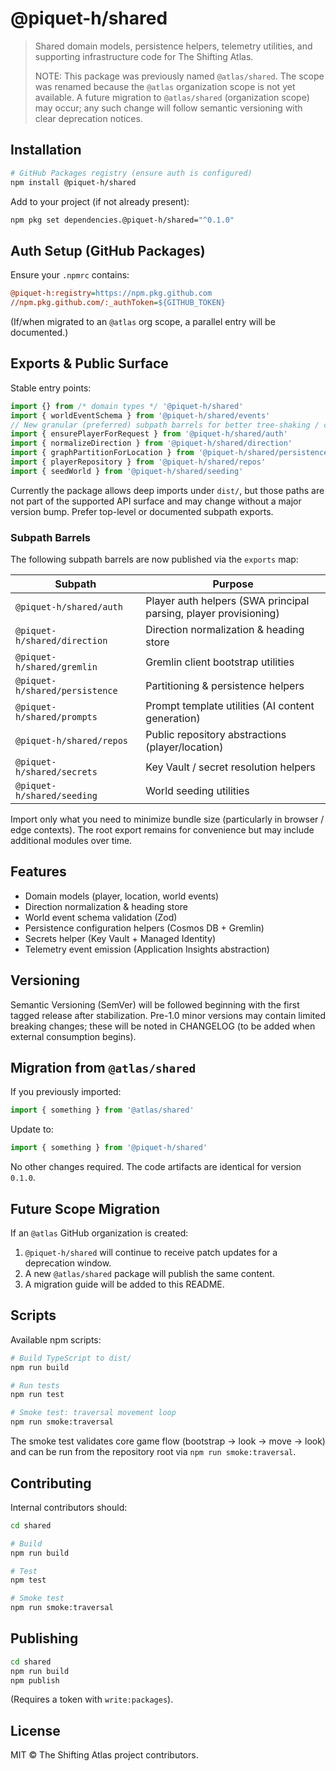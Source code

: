 # @piquet-h/shared

> Shared domain models, persistence helpers, telemetry utilities, and supporting infrastructure code for The Shifting Atlas.
>
> NOTE: This package was previously named `@atlas/shared`. The scope was renamed because the `@atlas` organization scope is not yet available. A future migration to `@atlas/shared` (organization scope) may occur; any such change will follow semantic versioning with clear deprecation notices.

## Installation

```bash
# GitHub Packages registry (ensure auth is configured)
npm install @piquet-h/shared
```

Add to your project (if not already present):

```bash
npm pkg set dependencies.@piquet-h/shared="^0.1.0"
```

## Auth Setup (GitHub Packages)

Ensure your `.npmrc` contains:

```ini
@piquet-h:registry=https://npm.pkg.github.com
//npm.pkg.github.com/:_authToken=${GITHUB_TOKEN}
```

(If/when migrated to an `@atlas` org scope, a parallel entry will be documented.)

## Exports & Public Surface

Stable entry points:

```ts
import {} from /* domain types */ '@piquet-h/shared'
import { worldEventSchema } from '@piquet-h/shared/events'
// New granular (preferred) subpath barrels for better tree-shaking / clarity:
import { ensurePlayerForRequest } from '@piquet-h/shared/auth'
import { normalizeDirection } from '@piquet-h/shared/direction'
import { graphPartitionForLocation } from '@piquet-h/shared/persistence'
import { playerRepository } from '@piquet-h/shared/repos'
import { seedWorld } from '@piquet-h/shared/seeding'
```

Currently the package allows deep imports under `dist/`, but those paths are not part of the supported API surface and may change without a major version bump. Prefer top-level or documented subpath exports.

### Subpath Barrels

The following subpath barrels are now published via the `exports` map:

| Subpath                        | Purpose                                                          |
| ------------------------------ | ---------------------------------------------------------------- |
| `@piquet-h/shared/auth`        | Player auth helpers (SWA principal parsing, player provisioning) |
| `@piquet-h/shared/direction`   | Direction normalization & heading store                          |
| `@piquet-h/shared/gremlin`     | Gremlin client bootstrap utilities                               |
| `@piquet-h/shared/persistence` | Partitioning & persistence helpers                               |
| `@piquet-h/shared/prompts`     | Prompt template utilities (AI content generation)                |
| `@piquet-h/shared/repos`       | Public repository abstractions (player/location)                 |
| `@piquet-h/shared/secrets`     | Key Vault / secret resolution helpers                            |
| `@piquet-h/shared/seeding`     | World seeding utilities                                          |

Import only what you need to minimize bundle size (particularly in browser / edge contexts). The root export remains for convenience but may include additional modules over time.

## Features

- Domain models (player, location, world events)
- Direction normalization & heading store
- World event schema validation (Zod)
- Persistence configuration helpers (Cosmos DB + Gremlin)
- Secrets helper (Key Vault + Managed Identity)
- Telemetry event emission (Application Insights abstraction)

## Versioning

Semantic Versioning (SemVer) will be followed beginning with the first tagged release after stabilization. Pre-1.0 minor versions may contain limited breaking changes; these will be noted in CHANGELOG (to be added when external consumption begins).

## Migration from `@atlas/shared`

If you previously imported:

```ts
import { something } from '@atlas/shared'
```

Update to:

```ts
import { something } from '@piquet-h/shared'
```

No other changes required. The code artifacts are identical for version `0.1.0`.

## Future Scope Migration

If an `@atlas` GitHub organization is created:

1. `@piquet-h/shared` will continue to receive patch updates for a deprecation window.
2. A new `@atlas/shared` package will publish the same content.
3. A migration guide will be added to this README.

## Scripts

Available npm scripts:

```bash
# Build TypeScript to dist/
npm run build

# Run tests
npm run test

# Smoke test: traversal movement loop
npm run smoke:traversal
```

The smoke test validates core game flow (bootstrap → look → move → look) and can be run from the repository root via `npm run smoke:traversal`.

## Contributing

Internal contributors should:

```bash
cd shared

# Build
npm run build

# Test
npm test

# Smoke test
npm run smoke:traversal
```

## Publishing

```bash
cd shared
npm run build
npm publish
```

(Requires a token with `write:packages`).

## License

MIT © The Shifting Atlas project contributors.
